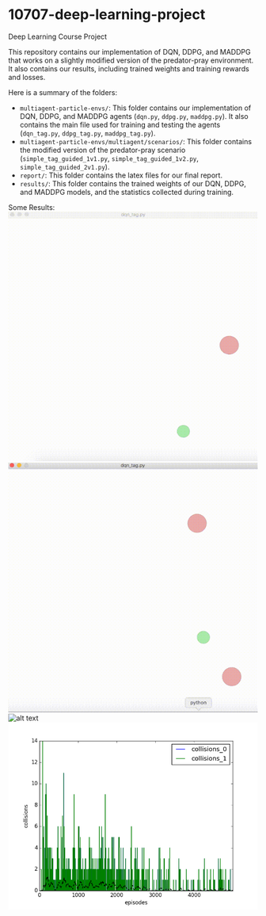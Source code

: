 # 10707-deep-learning-project
Deep Learning Course Project

This repository contains our implementation of DQN, DDPG, and MADDPG that works on a slightly modified version of the predator-pray environment. It also contains our results, including trained weights and training rewards and losses.

Here is a summary of the folders:
* `multiagent-particle-envs/`: This folder contains our implementation of DQN, DDPG, and MADDPG agents (`dqn.py`, `ddpg.py`, `maddpg.py`). It also contains the main file used for training and testing the agents (`dqn_tag.py`, `ddpg_tag.py`, `maddpg_tag.py`).
* `multiagent-particle-envs/multiagent/scenarios/`: This folder contains the modified version of the predator-pray scenario (`simple_tag_guided_1v1.py`, `simple_tag_guided_1v2.py`, `simple_tag_guided_2v1.py`).
* `report/`: This folder contains the latex files for our final report.
* `results/`: This folder contains the trained weights of our DQN, DDPG, and MADDPG models, and the statistics collected during training.

Some Results:
![alt text](results/dqn_1vs1/dqn_1vs1.gif "DQN 1 vs 1")
![alt text](results/dqn_1vs2/dqn_1vs2.gif "DQN 1 vs 2")
![alt text](results/dqn_1vs2/dqn_2vs1.gif "DQN 2 vs 1")
![alt text](results/dqn_1vs1/collisions.png "DQN Collisions")
